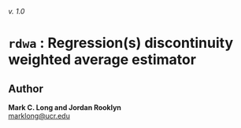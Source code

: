 _v. 1.0_  

`rdwa` : Regression(s) discontinuity weighted average estimator
===============================================================


Author
------

**Mark C. Long and Jordan Rooklyn**  
marklong@ucr.edu  
